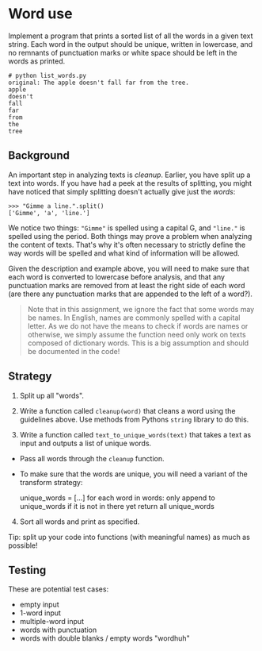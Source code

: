 # Word use

Implement a program that prints a sorted list of all the words in a given text string. Each word in the output should be unique, written in lowercase, and no remnants of punctuation marks or white space should be left in the words as printed.

    # python list_words.py
    original: The apple doesn't fall far from the tree.
    apple
    doesn't
    fall
    far
    from
    the
    tree


## Background

An important step in analyzing texts is *cleanup*. Earlier, you have split up a text into words. If you have had a peek at the results of splitting, you might have noticed that simply splitting doesn't actually give just the *words*:

    >>> "Gimme a line.".split()
    ['Gimme', 'a', 'line.']

We notice two things: `"Gimme"` is spelled using a capital G, and `"line."` is spelled using the period. Both things may prove a problem when analyzing the content of texts. That's why it's often necessary to strictly define the way words will be spelled and what kind of information will be allowed.

Given the description and example above, you will need to make sure that each word is converted to lowercase before analysis, and that any punctuation marks are removed from at least the right side of each word (are there any punctuation marks that are appended to the left of a word?).

> Note that in this assignment, we ignore the fact that some words may be names. In English, names are commonly spelled with a capital letter. As we do not have the means to check if words are names or otherwise, we simply assume the function need only work on texts composed of dictionary words. This is a big assumption and should be documented in the code!


## Strategy

1. Split up all "words".

2. Write a function called `cleanup(word)` that cleans a word using the guidelines above. Use methods from Pythons `string` library to do this.

3. Write a function called `text_to_unique_words(text)` that takes a text as input and outputs a list of unique words.

  * Pass all words through the `cleanup` function.
  * To make sure that the words are unique, you will need a variant of the transform strategy:

       unique_words = [...]
       for each word in words:
           only append to unique_words if it is not in there yet
       return all unique_words

4. Sort all words and print as specified.

Tip: split up your code into functions (with meaningful names) as much as possible!


## Testing

These are potential test cases:

- empty input
- 1-word input
- multiple-word input
- words with punctuation
- words with double blanks / empty words  "word<space><space>huh"
